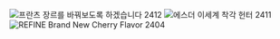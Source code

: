 ![프란츠](https://github.com/user-attachments/assets/8c116370-246f-4598-8379-f0302f8b46f3) 장르를 바꿔보도록 하겠습니다 2412
![에스더](https://github.com/user-attachments/assets/b4a5db41-33de-4c37-b188-d83920cc5343) 이세계 착각 헌터 2411
![REFINE](https://github.com/user-attachments/assets/dc956bd7-592f-4ae6-badb-03836b2e3b77) Brand New Cherry Flavor 2404
